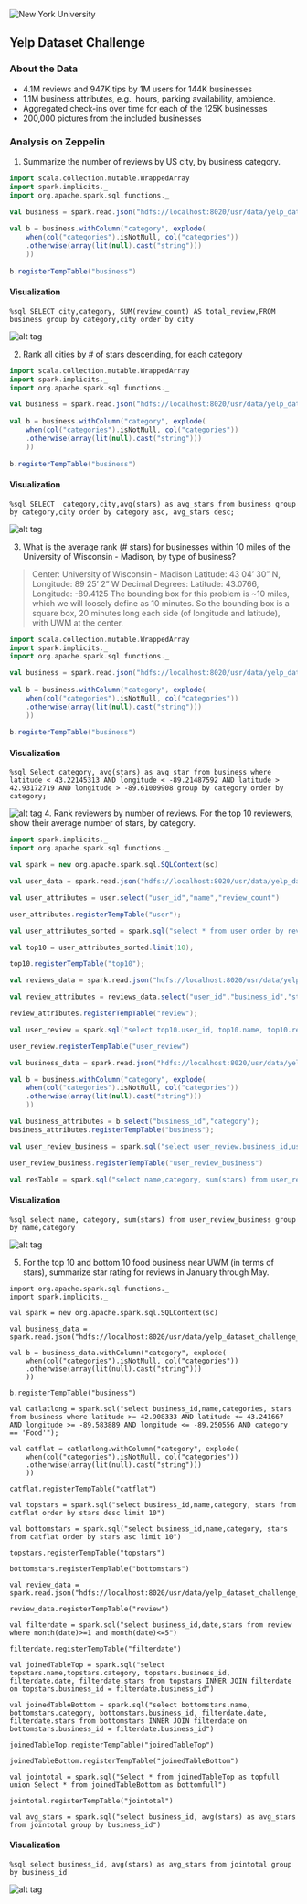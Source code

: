 ![New York University](https://upload.wikimedia.org/wikipedia/en/thumb/5/58/NYU_logo.svg/1280px-NYU_logo.svg.png)
## Yelp Dataset Challenge

### About the Data
- 4.1M reviews and 947K tips by 1M users for 144K businesses
- 1.1M business attributes, e.g., hours, parking availability, ambience.
- Aggregated check-ins over time for each of the 125K businesses
- 200,000 pictures from the included businesses

### Analysis on Zeppelin
1. Summarize the number of reviews by US city, by business category.
```scala
import scala.collection.mutable.WrappedArray
import spark.implicits._
import org.apache.spark.sql.functions._

val business = spark.read.json("hdfs://localhost:8020/usr/data/yelp_dataset_challenge_round9/yelp_academic_dataset_business.json")
 
val b = business.withColumn("category", explode(
    when(col("categories").isNotNull, col("categories"))
    .otherwise(array(lit(null).cast("string")))
    ))
    
b.registerTempTable("business")
```
#### Visualization
```
%sql SELECT city,category, SUM(review_count) AS total_review,FROM business group by category,city order by city

```
![alt tag](http://url/to/img1.png)

2. Rank all cities by # of stars descending, for each category
```scala
import scala.collection.mutable.WrappedArray
import spark.implicits._
import org.apache.spark.sql.functions._

val business = spark.read.json("hdfs://localhost:8020/usr/data/yelp_dataset_challenge_round9/yelp_academic_dataset_business.json")
 
val b = business.withColumn("category", explode(
    when(col("categories").isNotNull, col("categories"))
    .otherwise(array(lit(null).cast("string")))
    ))
    
b.registerTempTable("business")
```
#### Visualization
```
%sql SELECT  category,city,avg(stars) as avg_stars from business group by category,city order by category asc, avg_stars desc;

```
![alt tag](http://url/to/img2.png)

3. What is the average rank (# stars) for businesses within 10 miles of the University of Wisconsin - Madison, by type of business?
>Center: University of Wisconsin - Madison
>Latitude: 43 04’ 30” N, Longitude: 89 25’ 2” W
>Decimal Degrees: Latitude: 43.0766, Longitude: -89.4125
>The bounding box for this problem is ~10 miles, which we will loosely define as 10 minutes. So the bounding box is a square box, 20 minutes long each side (of longitude and latitude), with UWM at the center.
```scala
import scala.collection.mutable.WrappedArray
import spark.implicits._
import org.apache.spark.sql.functions._

val business = spark.read.json("hdfs://localhost:8020/usr/data/yelp_dataset_challenge_round9/yelp_academic_dataset_business.json")
 
val b = business.withColumn("category", explode(
    when(col("categories").isNotNull, col("categories"))
    .otherwise(array(lit(null).cast("string")))
    ))
    
b.registerTempTable("business")
```
#### Visualization
```
%sql Select category, avg(stars) as avg_star from business where latitude < 43.22145313 AND longitude < -89.21487592 AND latitude > 42.93172719 AND longitude > -89.61009908 group by category order by category;

```
![alt tag](http://url/to/img3.png)
4. Rank reviewers by number of reviews. For the top 10 reviewers, show their average number of stars, by category.
```scala
import spark.implicits._
import org.apache.spark.sql.functions._

val spark = new org.apache.spark.sql.SQLContext(sc)

val user_data = spark.read.json("hdfs://localhost:8020/usr/data/yelp_dataset_challenge_round9/yelp_academic_dataset_user.json")

val user_attributes = user.select("user_id","name","review_count")

user_attributes.registerTempTable("user");

val user_attributes_sorted = spark.sql("select * from user order by review_count desc");

val top10 = user_attributes_sorted.limit(10);

top10.registerTempTable("top10");

val reviews_data = spark.read.json("hdfs://localhost:8020/usr/data/yelp_dataset_challenge_round9/yelp_academic_dataset_review.json")

val review_attributes = reviews_data.select("user_id","business_id","stars")

review_attributes.registerTempTable("review");

val user_review = spark.sql("select top10.user_id, top10.name, top10.review_count, review.business_id, review.stars from top10 JOIN review on top10.user_id=review.user_id")

user_review.registerTempTable("user_review")

val business_data = spark.read.json("hdfs://localhost:8020/usr/data/yelp_dataset_challenge_round9/yelp_academic_dataset_business.json")

val b = business.withColumn("category", explode(
    when(col("categories").isNotNull, col("categories"))
    .otherwise(array(lit(null).cast("string")))
    ))

val business_attributes = b.select("business_id","category");
business_attributes.registerTempTable("business");

val user_review_business = spark.sql("select user_review.business_id,user_review.name,user_review.stars,business.category from user_review JOIN business on user_review.business_id = business.business_id");

user_review_business.registerTempTable("user_review_business")

val resTable = spark.sql("select name,category, sum(stars) from user_review_business group by name,category")
```
#### Visualization
```
%sql select name, category, sum(stars) from user_review_business group by name,category
```
![alt tag](http://url/to/img4.png)

5. For the top 10 and bottom 10 food business near UWM (in terms of stars), summarize star rating for reviews in January through May.
```
import org.apache.spark.sql.functions._
import spark.implicits._

val spark = new org.apache.spark.sql.SQLContext(sc)

val business_data = spark.read.json("hdfs://localhost:8020/usr/data/yelp_dataset_challenge_round9/yelp_academic_dataset_business.json")

val b = business_data.withColumn("category", explode(
    when(col("categories").isNotNull, col("categories"))
    .otherwise(array(lit(null).cast("string")))
    ))
    
b.registerTempTable("business")

val catlatlong = spark.sql("select business_id,name,categories, stars from business where latitude >= 42.908333 AND latitude <= 43.241667 AND longitude >= -89.583889 AND longitude <= -89.250556 AND category == 'Food'");

val catflat = catlatlong.withColumn("category", explode(
    when(col("categories").isNotNull, col("categories"))
    .otherwise(array(lit(null).cast("string")))
    ))

catflat.registerTempTable("catflat")	
	
val topstars = spark.sql("select business_id,name,category, stars from catflat order by stars desc limit 10")

val bottomstars = spark.sql("select business_id,name,category, stars from catflat order by stars asc limit 10")

topstars.registerTempTable("topstars")

bottomstars.registerTempTable("bottomstars")

val review_data = spark.read.json("hdfs://localhost:8020/usr/data/yelp_dataset_challenge_round9/yelp_academic_dataset_review.json")

review_data.registerTempTable("review")

val filterdate = spark.sql("select business_id,date,stars from review where month(date)>=1 and month(date)<=5")

filterdate.registerTempTable("filterdate")

val joinedTableTop = spark.sql("select topstars.name,topstars.category, topstars.business_id, filterdate.date, filterdate.stars from topstars INNER JOIN filterdate on topstars.business_id = filterdate.business_id")

val joinedTableBottom = spark.sql("select bottomstars.name, bottomstars.category, bottomstars.business_id, filterdate.date, filterdate.stars from bottomstars INNER JOIN filterdate on bottomstars.business_id = filterdate.business_id")

joinedTableTop.registerTempTable("joinedTableTop")

joinedTableBottom.registerTempTable("joinedTableBottom")

val jointotal = spark.sql("Select * from joinedTableTop as topfull union Select * from joinedTableBottom as bottomfull")

jointotal.registerTempTable("jointotal")

val avg_stars = spark.sql("select business_id, avg(stars) as avg_stars from jointotal group by business_id")

```
#### Visualization
```
%sql select business_id, avg(stars) as avg_stars from jointotal group by business_id

```
![alt tag](http://url/to/img5.png)
